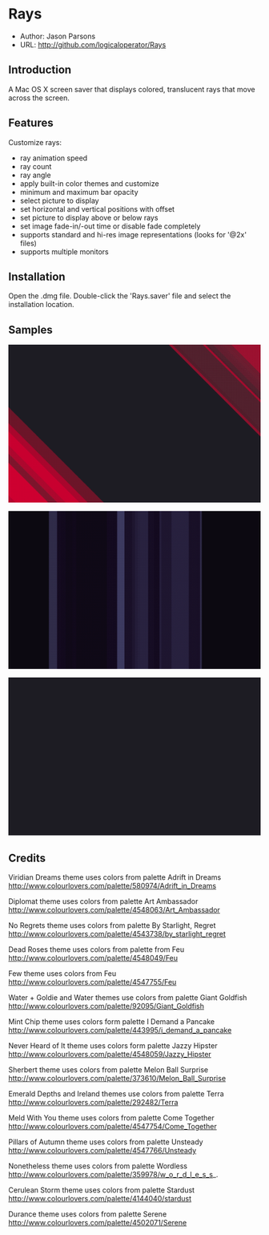 Rays
==================

 - Author: Jason Parsons
 - URL: http://github.com/logicaloperator/Rays


Introduction
------------
A Mac OS X screen saver that displays colored, translucent rays that move across the screen.


Features
------------
Customize rays:
- ray animation speed
- ray count
- ray angle
- apply built-in color themes and customize
- minimum and maximum bar opacity
- select picture to display
- set horizontal and vertical positions with offset
- set picture to display above or below rays
- set image fade-in/-out time or disable fade completely
- supports standard and hi-res image representations (looks for '@2x' files)
- supports multiple monitors


Installation
------------
Open the .dmg file. Double-click the 'Rays.saver' file and select the installation location.


Samples
------------
![theme X___](https://github.com/LogicalOperator/Rays/raw/master/samples/rays_x.gif)

![theme A Bit of the UltraViolet with image](https://github.com/LogicalOperator/Rays/raw/master/samples/rays_ultraviolet.gif)

![theme X___ with image mask](https://github.com/LogicalOperator/Rays/raw/master/samples/rays_x_text_mask.gif)


Credits
------------
Viridian Dreams theme uses colors from palette Adrift in Dreams
http://www.colourlovers.com/palette/580974/Adrift_in_Dreams

Diplomat theme uses colors from palette Art Ambassador
http://www.colourlovers.com/palette/4548063/Art_Ambassador

No Regrets theme uses colors from palette By Starlight, Regret
http://www.colourlovers.com/palette/4543738/by_starlight_regret

Dead Roses theme uses colors from palette from Feu
http://www.colourlovers.com/palette/4548049/Feu

Few theme uses colors from Feu
http://www.colourlovers.com/palette/4547755/Feu

Water + Goldie and Water themes use colors from palette Giant Goldfish
http://www.colourlovers.com/palette/92095/Giant_Goldfish

Mint Chip theme uses colors form palette I Demand a Pancake
http://www.colourlovers.com/palette/443995/i_demand_a_pancake

Never Heard of It theme uses colors form palette Jazzy Hipster
http://www.colourlovers.com/palette/4548059/Jazzy_Hipster

Sherbert theme uses colors from palette Melon Ball Surprise
http://www.colourlovers.com/palette/373610/Melon_Ball_Surprise

Emerald Depths and Ireland themes use colors from palette Terra
http://www.colourlovers.com/palette/292482/Terra

Meld With You theme uses colors from palette Come Together
http://www.colourlovers.com/palette/4547754/Come_Together

Pillars of Autumn theme uses colors from palette Unsteady
http://www.colourlovers.com/palette/4547766/Unsteady

Nonetheless theme uses colors from palette Wordless
http://www.colourlovers.com/palette/359978/w_o_r_d_l_e_s_s_.

Cerulean Storm theme uses colors from palette Stardust
http://www.colourlovers.com/palette/4144040/stardust

Durance theme uses colors from palette Serene
http://www.colourlovers.com/palette/4502071/Serene
